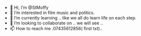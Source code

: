 - 👋 Hi, I’m @StMoffy
- 👀 I’m interested in film music and politics.
- 🌱 I’m currently learning .. like we all do learn life on each step.
- 💞️ I’m looking to collaborate on .. we will see ..
- 📫 How to reach me .07435612856( first txt)..

<!---
StMoffy/StMoffy is a ✨ special ✨ repository because its `README.md` (this file) appears on your GitHub profile.
You can click the Preview link to take a look at your changes.
--->
